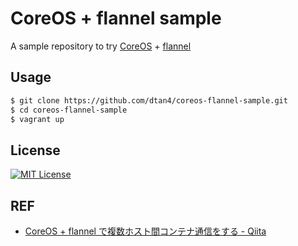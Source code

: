 # CoreOS + flannel sample

A sample repository to try [CoreOS](https://coreos.com) + [flannel](https://github.com/coreos/flannel)

## Usage

```bash
$ git clone https://github.com/dtan4/coreos-flannel-sample.git
$ cd coreos-flannel-sample
$ vagrant up
```

## License

[![MIT License](http://img.shields.io/badge/license-MIT-blue.svg?style=flat)](LICENSE)

## REF

- [CoreOS + flannel で複数ホスト間コンテナ通信をする - Qiita](http://qiita.com/dtan4/items/8f9cf40aabd2e6c9a494)
